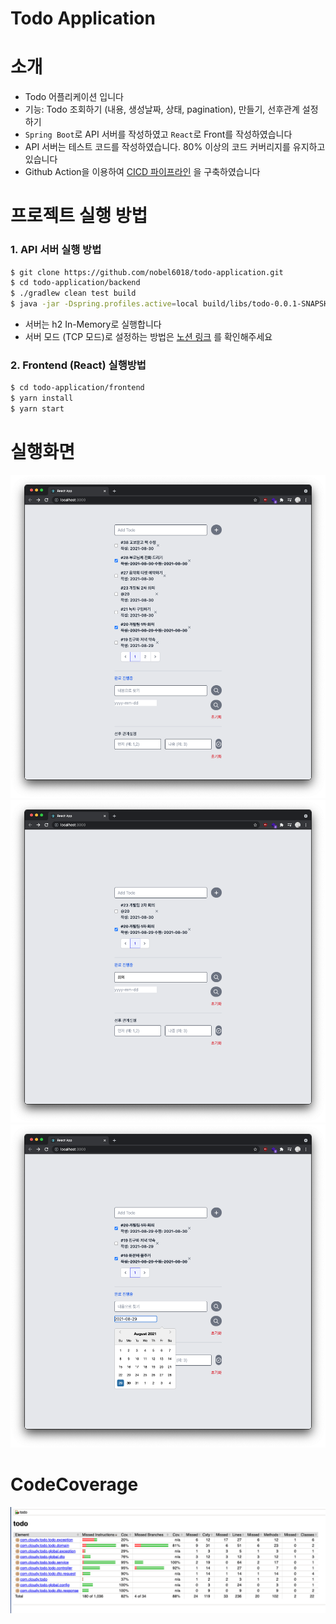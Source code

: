 # Todo Application

# 소개

- Todo 어플리케이션 입니다
- 기능: Todo 조회하기 (내용, 생성날짜, 상태, pagination), 만들기, 선후관계 설정하기
- `Spring Boot`로 API 서버를 작성하였고 `React`로 Front를 작성하였습니다
- API 서버는 테스트 코드를 작성하였습니다. 80% 이상의 코드 커버리지를 유지하고 있습니다
- Github Action을 이용하여 [CICD 파이프라인](/.github/workflows/cicd.yml) 을 구축하였습니다

# 프로젝트 실행 방법

### 1. API 서버 실행 방법

```bash
$ git clone https://github.com/nobel6018/todo-application.git
$ cd todo-application/backend
$ ./gradlew clean test build
$ java -jar -Dspring.profiles.active=local build/libs/todo-0.0.1-SNAPSHOT.jar
```

- 서버는 h2 In-Memory로 실행합니다
- 서버 모드 (TCP 모드)로 설정하는 방법은 [노션 링크](https://fierce-hydrangea-cb7.notion.site/H2-d7baf9facbed43b8a6de9ac7934d0eb6) 를
  확인해주세요

### 2. Frontend (React) 실행방법

```bash
$ cd todo-application/frontend
$ yarn install
$ yarn start
```

# 실행화면

![screen1](/images/screen1.png)
![screen2](/images/screen2.png)
![screen3](/images/screen3.png)

# CodeCoverage

![code-coverage](/images/code-coverage.png)
